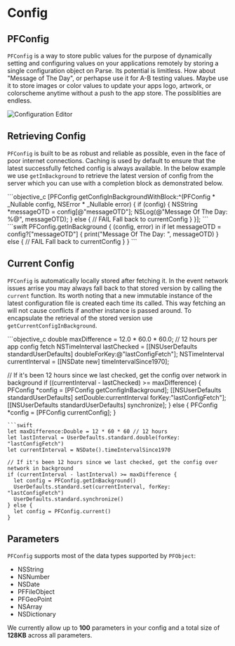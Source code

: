 # Config

## PFConfig

`PFConfig` is a way to store public values for the purpose of dynamically setting and configuring values on your applications remotely by storing a single configuration object on Parse. Its potential is limitless. How about "Message of The Day", or perhapse use it for A-B testing values. Maybe use it to store images or color values to update your apps logo, artwork, or colorscheme anytime without a push to the app store. The possiblities are endless.

<img alt="Configuration Editor" data-echo="{{ '/assets/images/config_editor.png' | prepend: site.baseurl }}"/>

## Retrieving Config

`PFConfig` is built to be as robust and reliable as possible, even in the face of poor internet connections. Caching is used by default to ensure that the latest successfully fetched config is always available. In the below example we use `getInBackground` to retrieve the latest version of config from the server which you can use with a completion block as demonstrated below.

<div class="language-toggle" markdown="1">
```objective_c
[PFConfig getConfigInBackgroundWithBlock:^(PFConfig * _Nullable config, NSError * _Nullable error) {
  if (config) {
    NSString *messageOTD = config[@"messageOTD"];
    NSLog(@"Message Of The Day: %@", messageOTD);
  } else {
    // FAIL Fall back to currentConfig
  }
}];
```
```swift
PFConfig.getInBackground { (config, error) in
  if let messageOTD = config?["messageOTD"] {
    print("Message Of The Day: ", messageOTD)
  } else {
    // FAIL Fall back to currentConfig
  }
}
```
</div>

## Current Config

`PFConfig` is automatically locally stored after fetching it. In the event network issues arrise you may always fall back to that stored version by calling the `current` function. Its worth noting that a new immutable instance of the latest configuration file is created each time its called. This way fetching an  will not cause conflicts if another instance is passed around. To encapsulate the retrieval of the stored version use `getCurrentConfigInBackground`.

<div class="language-toggle" markdown="1">
```objective_c
double maxDifference = 12.0 * 60.0 * 60.0; // 12 hours per app config fetch
NSTimeInterval lastChecked = [[NSUserDefaults standardUserDefaults] doubleForKey:@"lastConfigFetch"];
NSTimeInterval currentInterval = [[NSDate new] timeIntervalSince1970];

// If it's been 12 hours since we last checked, get the config over network in background
if ((currentInterval - lastChecked) >= maxDifference) {
  PFConfig *config = [PFConfig getConfigInBackground];
  [[NSUserDefaults standardUserDefaults] setDouble:currentInterval forKey:"lastConfigFetch"];
  [[NSUserDefaults standardUserDefaults] synchronize];
} else {
  PFConfig *config = [PFConfig currentConfig];
}
```
```swift
let maxDifference:Double = 12 * 60 * 60 // 12 hours 
let lastInterval = UserDefaults.standard.double(forKey: "lastConfigFetch")
let currentInterval = NSDate().timeIntervalSince1970

// If it's been 12 hours since we last checked, get the config over network in background
if (currentInterval - lastInterval) >= maxDifference {
  let config = PFConfig.getInBackground()
  UserDefaults.standard.set(currentInterval, forKey: "lastConfigFetch")
  UserDefaults.standard.synchronize()
} else {
  let config = PFConfig.current()
}
```
</div>

## Parameters

`PFConfig`  supports most of the data types supported by `PFObject`:

*   NSString
*   NSNumber
*   NSDate
*   PFFileObject
*   PFGeoPoint
*   NSArray
*   NSDictionary

We currently allow up to **100** parameters in your config and a total size of **128KB** across all parameters.
